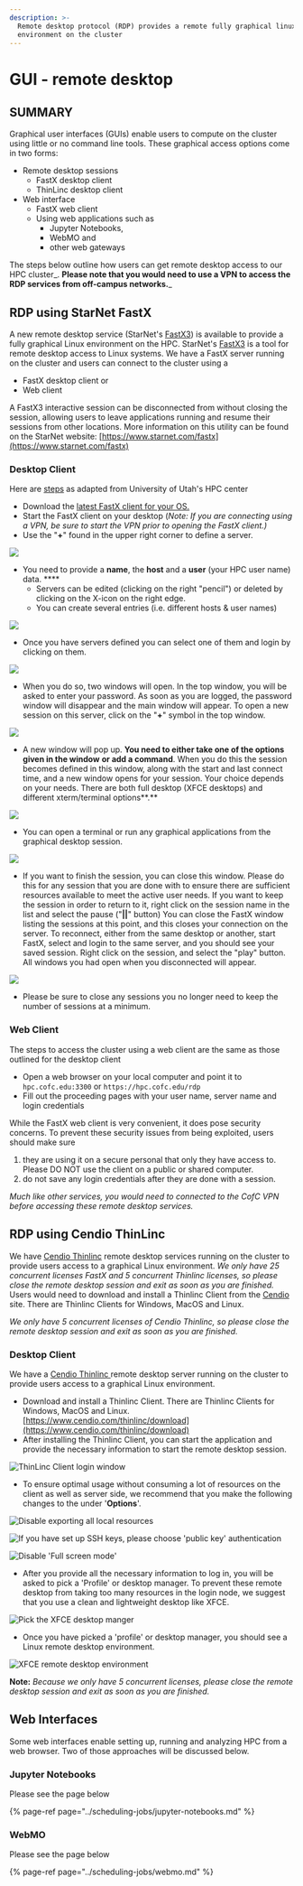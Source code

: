 ```yaml
---
description: >-
  Remote desktop protocol (RDP) provides a remote fully graphical linux
  environment on the cluster
---
```


# GUI - remote desktop

## **SUMMARY**

Graphical user interfaces \(GUIs\) enable users to compute on the cluster using little or no command line tools. These graphical access options come in two forms:

* Remote desktop sessions
  * FastX desktop client
  * ThinLinc desktop client
* Web interface
  * FastX web client
  * Using web applications such as 
    * Jupyter Notebooks, 
    * WebMO and
    * other web gateways

The steps below outline how users can get remote desktop access to our HPC cluster_. **Please note that you would need to use a VPN to access the RDP services from off-campus networks.**_

## RDP using StarNet FastX

A new remote desktop service \(StarNet's [FastX3](https://www.starnet.com/fastx)\) is available to provide a fully graphical Linux environment on the HPC. StarNet's [FastX3](https://www.starnet.com/fastx) is a tool for remote desktop access to Linux systems. We have a FastX server running on the cluster and users can connect to the cluster using a

* FastX desktop client or
* Web client 

A FastX3 interactive session can be disconnected from without closing the session, allowing users to leave applications running and resume their sessions from other locations. More information on this utility can be found on the StarNet website: [https://www.starnet.com/fastx](https://www.starnet.com/fastx)

### Desktop Client

Here are [steps](https://www.chpc.utah.edu/documentation/software/fastx2.php#utdc) as adapted from University of Utah's HPC center  

* Download the [latest FastX client for your OS.](https://www.starnet.com/download/fastx-client)
* Start the FastX client on your desktop \(_Note: If you are connecting using a VPN, be sure to start the VPN prior to opening the FastX client.\)_
* Use the "**+**" found in the upper right corner to define a server.

![](../../.gitbook/assets/fastx-1.png)

* You need to provide a **name**, the **host** and a **user** \(your HPC user name\) data. ****
  * Servers can be edited \(clicking on the right "pencil"\) or deleted by clicking on the X-icon on the right edge.
  * You can create several entries \(i.e. different hosts & user names\)

![](../../.gitbook/assets/fastx-2.png)

* Once you have servers defined you can select one of them and login by clicking on them. 

![](../../.gitbook/assets/fastx-3%20%281%29.png)

* When you do so, two windows will open. In the top window, you will be asked to enter your password. As soon as you are logged, the password window will disappear and the main window will appear. To open a new session on this server, click on the "**+**" symbol in the top window.

![](../../.gitbook/assets/fastx-4.png)

* A new window will pop up. **You need to either take one of the options given in the window** **or add a command**. When you do this the session becomes defined in this window, along with the start and last connect time, and a new window opens for your session. Your choice depends on your needs.  There are both full desktop \(XFCE desktops\) and different xterm/terminal options**.**

![](../../.gitbook/assets/fastx-5.png)

* You can open a terminal or run any graphical applications from the graphical desktop session.

![](../../.gitbook/assets/fastx-6.png)

* If you want to finish the session, you can close this window.  Please do this for any session that you are done with to ensure there are sufficient resources available to meet the active user needs. If you want to keep the session in order to return to it, right click on the session name in the list and select the pause \("**\|\|**"  button\)  You can close the FastX window listing the sessions at this point, and this closes your connection on the server. To reconnect, either from the same desktop or another, start FastX, select and login to the same server, and you should see your saved session. Right click on the session, and select the "play" button. All windows you had open when you disconnected will appear.

![](../../.gitbook/assets/fastx-7.png)



* Please be sure to close any sessions you no longer need to keep the number of sessions at a minimum.

### Web Client

The steps to access the cluster using a web client are the same as those outlined for the desktop client 

* Open a web browser on your local computer and point it to `hpc.cofc.edu:3300` or `https://hpc.cofc.edu/rdp`
* Fill out the proceeding pages with your user name, server name and login credentials

While the FastX web client is very convenient, it does pose security concerns. To prevent these security issues from being exploited, users should make sure

1. they are using it on a secure personal that only they have access to. Please DO NOT use the client on a public or shared computer.
2. do not save any login credentials after they are done with a session. 

_Much like other services, you would need to connected to the CofC VPN before accessing these remote desktop services._

## RDP using Cendio ThinLinc

We have [Cendio Thinlinc](https://www.cendio.com/thinlinc/download) remote desktop services running on the cluster to provide users access to a graphical Linux environment. _We only have 25 concurrent licenses FastX and 5 concurrent Thinlinc licenses, so please close the remote desktop session and exit as soon as you are finished._ Users would need to download and install a Thinlinc Client from the [Cendio](https://www.cendio.com/thinlinc/download) site. There are Thinlinc Clients for Windows, MacOS and Linux.

_We only have 5 concurrent licenses of Cendio Thinlinc, so please close the remote desktop session and exit as soon as you are finished._  

### Desktop Client

We have a [Cendio Thinlinc ](https://www.cendio.com/)remote desktop server running on the cluster to provide users access to a graphical Linux environment. 

* Download and install a Thinlinc Client. There are Thinlinc Clients for Windows, MacOS and Linux. [https://www.cendio.com/thinlinc/download](https://www.cendio.com/thinlinc/download)
* After installing the Thinlinc Client, you can start the application and provide the necessary information to start the remote desktop session.

![ThinLinc Client login window](../../.gitbook/assets/thinlinc-client-login%20%281%29.png)

* To ensure optimal usage without consuming a lot of resources on the client as well as server side, we recommend that you make the following changes to the under '**Options**'.

![Disable exporting all local resources](../../.gitbook/assets/thinlinc-client-disable-audio.png)

![If you have set up SSH keys, please choose &apos;public key&apos; authentication](../../.gitbook/assets/thinlinc-client-security-usesshkeys%20%281%29.png)

![Disable &apos;Full screen mode&apos;](../../.gitbook/assets/thinlinc-client-disable-fullscreen%20%281%29.png)

* After you provide all the necessary information to log in, you will be asked to pick a 'Profile' or desktop manager. To prevent these remote desktop from taking too many resources in the login node, we suggest that you use a clean and lightweight desktop like XFCE.

![Pick the XFCE desktop manger](../../.gitbook/assets/thinlinc-client-pick-dm.png)

* Once you have picked a 'profile' or desktop manager, you should see a Linux remote desktop environment.

![XFCE remote desktop environment](../../.gitbook/assets/thinlinc-client-rdsession.png)

**Note:** _Because we only have 5 concurrent licenses, please close the remote desktop session and exit as soon as you are finished._

## Web Interfaces

Some web interfaces enable setting up, running and analyzing HPC from a web browser. Two of those approaches will be discussed below.

### Jupyter Notebooks

Please see the page below

{% page-ref page="../scheduling-jobs/jupyter-notebooks.md" %}



### WebMO

Please see the page below

{% page-ref page="../scheduling-jobs/webmo.md" %}



